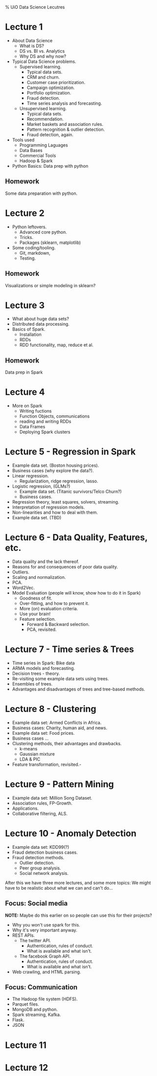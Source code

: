 % UiO Data Science Lecutres

# Lecture 1

- About Data Science
    - What is DS?
    - DS vs. BI vs. Analytics
    - Why DS and why now?
- Typical Data Science problems.
    * Supervised learning.
        + Typical data sets.
        + CRM and churn.
        + Customer case prioritization.
        + Campaign optimization.
        + Portfolio optimization.
        + Fraud detection.
        + Time series analysis and forecasting.
    * Unsupervised learning.
        + Typical data sets.
        + Recommendation.
        + Market baskets and association rules.
        + Pattern recognition & outlier detection.
        + Fraud detection, again.
- Tools used
    - Programming Laguages
    - Data Bases
    - Commercial Tools
    - Hadoop & Spark
- Python Basics: Data prep with python

## Homework

Some data preparation with python.

# Lecture 2

- Python leftovers.
    - Advanced core python.
    - Tricks.
    - Packages (sklearn, matplotlib)
- Some coding/tooling.
    - Git, markdown,
    - Testing.
    
## Homework

Visualizations or simple modeling in sklearn?

# Lecture 3

- What about huge data sets?
- Distributed data processing.
- Basics of Spark.
    * Installation
    * RDDs
    * RDD functionality, map, reduce et al.

## Homework 

Data prep in Spark

# Lecture 4

- More on Spark
    * Writing fuctions
    * Function Objects, communications
    * reading and writing RDDs
    * Data Frames
    * Deploying Spark clusters

# Lecture 5 - Regression in Spark

- Example data set. (Boston housing prices).
- Business cases (why explore the data?).
- Linear regression.
    * Regularization, ridge regression, lasso.
- Logistic regression, (GLMs?)
    * Example data set. (Titanic survivors/Telco Churn?)
    * Business cases.
- Regression theory, least squares, solvers, streaming.
- Interpretation of regression models.
- Non-linearities and how to deal with them.
- Example data set. (TBD)

# Lecture 6 - Data Quality, Features, etc.

- Data quality and the lack thereof.
- Reasons for and consequences of poor data quality.
- Outliers.
- Scaling and normalization.
- PCA.
- Word2Vec.
- Model Evaluation (people will know, show how to do it in Spark)
  - Goodness of fit.
  - Over-fitting, and how to prevent it.
  - More (on) evaluation criteria.
  - Use your brain!
  - Feature selection.
    * Forward & Backward selection.
    * PCA, revisited.

# Lecture 7 - Time series & Trees

- Time series in Spark: Bike data
- ARMA models and forecasting.
- Decision trees - theory.
- Re-visiting some example data sets using trees.
- Ensembles of trees.
- Advantages and disadvantages of trees and tree-based methods.

# Lecture 8 - Clustering

- Example data set: Armed Conflicts in Africa.
- Business cases: Charity, human aid, and news.
- Example data set: Food prices.
- Business cases ...
- Clustering methods, their advantages and drawbacks.
    * k-means
    * Gaussian mixture
    * LDA & PIC
- Feature transformation, revisited.- 

# Lecture 9 - Pattern Mining

- Example data set: Million Song Dataset.
- Association rules, FP-Growth.
- Applications.
- Collaborative filtering, ALS.

# Lecture 10 - Anomaly Detection

- Example data set: KDD99(?)
- Fraud detection business cases.
- Fraud detection methods.
    - Outlier detection.
    - Peer group analysis.
    - Social network analysis.

After this we have three more lectures, and some more topics: We might
have to be realistic about what we can and can't do...

## Focus: Social media

**NOTE:** Maybe do this earlier on so people can use this for their
projects?

- Why you won't use spark for this.
- Why it's very important anyway.
- REST APIs.
    * The twitter API.
        + Authentication, rules of conduct.
        + What is available and what isn't.
    * The facebook Graph API.
        + Authentication, rules of conduct.
        + What is available and what isn't.
- Web crawling, and HTML parsing.

## Focus: Communication

- The Hadoop file system (HDFS).
- Parquet files.
- MongoDB and python.
- Spark streaming, Kafka.
- Flask.
- JSON


# Lecture 11
# Lecture 12
